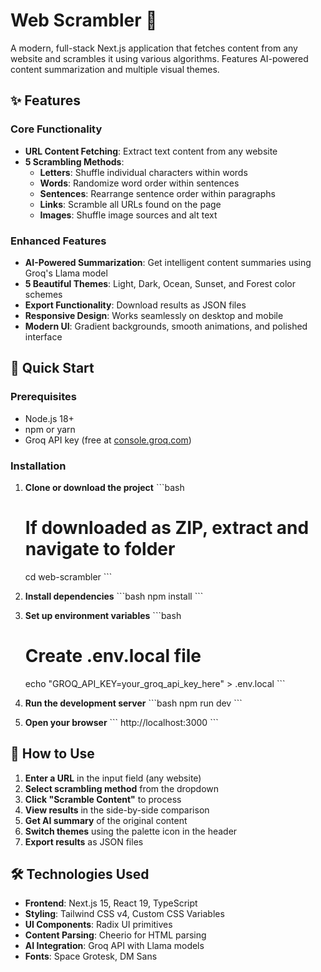 # Web Scrambler 🔀

A modern, full-stack Next.js application that fetches content from any website and scrambles it using various algorithms. Features AI-powered content summarization and multiple visual themes.

## ✨ Features

### Core Functionality
- **URL Content Fetching**: Extract text content from any website
- **5 Scrambling Methods**:
  - **Letters**: Shuffle individual characters within words
  - **Words**: Randomize word order within sentences
  - **Sentences**: Rearrange sentence order within paragraphs
  - **Links**: Scramble all URLs found on the page
  - **Images**: Shuffle image sources and alt text

### Enhanced Features
- **AI-Powered Summarization**: Get intelligent content summaries using Groq's Llama model
- **5 Beautiful Themes**: Light, Dark, Ocean, Sunset, and Forest color schemes
- **Export Functionality**: Download results as JSON files
- **Responsive Design**: Works seamlessly on desktop and mobile
- **Modern UI**: Gradient backgrounds, smooth animations, and polished interface

## 🚀 Quick Start

### Prerequisites
- Node.js 18+ 
- npm or yarn
- Groq API key (free at [console.groq.com](https://console.groq.com))

### Installation

1. **Clone or download the project**
   \`\`\`bash
   # If downloaded as ZIP, extract and navigate to folder
   cd web-scrambler
   \`\`\`

2. **Install dependencies**
   \`\`\`bash
   npm install
   \`\`\`

3. **Set up environment variables**
   \`\`\`bash
   # Create .env.local file
   echo "GROQ_API_KEY=your_groq_api_key_here" > .env.local
   \`\`\`

4. **Run the development server**
   \`\`\`bash
   npm run dev
   \`\`\`

5. **Open your browser**
   \`\`\`
   http://localhost:3000
   \`\`\`

## 🎯 How to Use

1. **Enter a URL** in the input field (any website)
2. **Select scrambling method** from the dropdown
3. **Click "Scramble Content"** to process
4. **View results** in the side-by-side comparison
5. **Get AI summary** of the original content
6. **Switch themes** using the palette icon in the header
7. **Export results** as JSON files

## 🛠 Technologies Used

- **Frontend**: Next.js 15, React 19, TypeScript
- **Styling**: Tailwind CSS v4, Custom CSS Variables
- **UI Components**: Radix UI primitives
- **Content Parsing**: Cheerio for HTML parsing
- **AI Integration**: Groq API with Llama models
- **Fonts**: Space Grotesk, DM Sans

